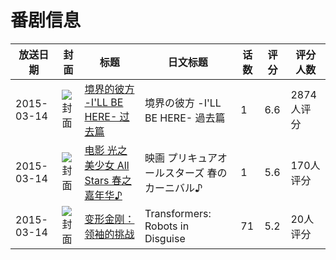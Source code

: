 # 番剧信息

|放送日期|封面|标题|日文标题|话数|评分|评分人数|
|---|---|---|---|---|---|---|
|2015-03-14|![封面](https://lain.bgm.tv/pic/cover/c/36/86/107476_67h7U.jpg)|[境界的彼方 -I'LL BE HERE- 过去篇](https://bangumi.tv/subject/107476)|境界の彼方 -I'LL BE HERE- 過去篇|1|6.6|2874人评分|
|2015-03-14|![封面](https://lain.bgm.tv/pic/cover/c/fa/a9/118336_UjYvv.jpg)|[电影 光之美少女 All Stars 春之嘉年华♪](https://bangumi.tv/subject/118336)|映画 プリキュアオールスターズ 春のカーニバル♪|1|5.6|170人评分|
|2015-03-14|![封面](https://lain.bgm.tv/pic/cover/c/2e/55/139117_7e1eE.jpg)|[变形金刚：领袖的挑战](https://bangumi.tv/subject/139117)|Transformers: Robots in Disguise|71|5.2|20人评分|
